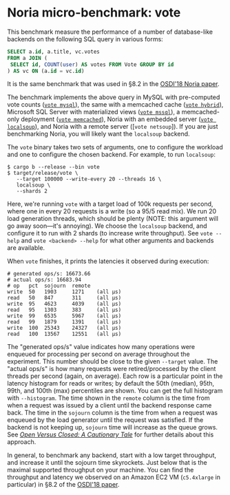 # Noria micro-benchmark: vote

This benchmark measure the performance of a number of database-like
backends on the following SQL query in various forms:

```sql
SELECT a.id, a.title, vc.votes
FROM a JOIN (
 SELECT id, COUNT(user) AS votes FROM Vote GROUP BY id
) AS vc ON (a.id = vc.id)
```

It is the same benchmark that was used in §8.2 in the [OSDI'18 Noria
paper](https://jon.tsp.io/papers/osdi18-noria.pdf).

The benchmark implements the above query in MySQL with pre-computed vote
counts ([`vote mysql`](clients/mysql.rs)), the same with a memcached
cache ([`vote hybrid`](clients/hybrid.rs)), Microsoft SQL Server with
materialized views ([`vote mssql`](clients/mssql.rs)), a memcached-only
deployment ([`vote memcached`](clients/memcached.rs)), Noria with an
embedded server ([`vote localsoup`](clients/localsoup/)), and Noria with
a remote server ([`vote netsoup`]). If you are just benchmarking Noria,
you will likely want the `localsoup` backend.

The `vote` binary takes two sets of arguments, one to configure the
workload and one to configure the chosen backend. For example, to run
`localsoup`:

```console
$ cargo b --release --bin vote
$ target/release/vote \
   --target 100000 --write-every 20 --threads 16 \
   localsoup \
   --shards 2
```

Here, we're running `vote` with a target load of 100k requests per
second, where one in every 20 requests is a write (so a 95/5 read mix).
We run 20 load generation threads, which should be plenty (NOTE: this
argument will go away soon—it's annoying). We choose the `localsoup`
backend, and configure it to run with 2 shards (to increase write
throughput). See `vote --help` and `vote <backend> --help` for what
other arguments and backends are available.

When `vote` finishes, it prints the latencies it observed during
execution:

```text
# generated ops/s: 16673.66
# actual ops/s: 16683.94
# op   pct  sojourn  remote
write  50   1903     1271    (all µs)
read   50   847      311     (all µs)
write  95   4623     4039    (all µs)
read   95   1303     383     (all µs)
write  99   6535     5967    (all µs)
read   99   1879     1391    (all µs)
write  100  25343    24327   (all µs)
read   100  13567    12551   (all µs)
```

The "generated ops/s" value indicates how many operations were enqueued
for processing per second on average throughout the experiment. This
number should be close to the given `--target` value. The "actual ops/s"
is how many requests were retired/processed by the client threads per
second (again, on average). Each row is a particular point in the
latency histogram for reads or writes; by default the 50th (median),
95th, 99th, and 100th (max) percentiles are shown. You can get the full
histogram with `--histogram`. The time shown in the `remote` column is
the time from when a request was issued by a client until the backend
response came back. The time in the `sojourn` column is the time from
when a request was enqueued by the load generator until the request was
satisfied. If the backend is not keeping up, `sojourn` time will
increase as the queue grows. See [_Open Versus Closed: A Cautionary
Tale_](https://www.usenix.org/legacy/event/nsdi06/tech/full_papers/schroeder/schroeder.pdf)
for further details about this approach.

In general, to benchmark any backend, start with a low target
throughput, and increase it until the sojourn time skyrockets. Just
below that is the maximal supported throughput on your machine. You can
find the throughput and latency we observed on an Amazon EC2 VM
(`c5.4xlarge` in particular) in §8.2 of the [OSDI'18
paper](https://jon.tsp.io/papers/osdi18-noria.pdf).

